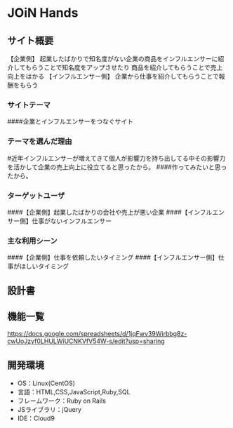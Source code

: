 # JOiN Hands

## サイト概要
【企業側】
起業したばかりで知名度がない企業の商品をインフルエンサーに紹介してもらうことで知名度をアップさせたり
商品を紹介してもらうことで売上向上をはかる
【インフルエンサー側】
企業から仕事を紹介してもらうことで報酬をもらう

### サイトテーマ
####企業とインフルエンサーをつなぐサイト

### テーマを選んだ理由
#近年インフルエンサーが増えてきて個人が影響力を持ち出してる中その影響力を活かして企業の売上向上に役立てると思ったから。
####作ってみたいと思ったから。
### ターゲットユーザ
####【企業側】起業したばかりの会社や売上が悪い企業
####【インフルエンサー側】仕事がないインフルエンサー
### 主な利用シーン
####【企業側】仕事を依頼したいタイミング
####【インフルエンサー側】仕事がほしいタイミング
## 設計書


## 機能一覧
https://docs.google.com/spreadsheets/d/1jqFwv39Wirbbg8z-cwUoJzyf0LHULWiUCNKVfV54W-s/edit?usp=sharing

## 開発環境
- OS：Linux(CentOS)
- 言語：HTML,CSS,JavaScript,Ruby,SQL
- フレームワーク：Ruby on Rails
- JSライブラリ：jQuery
- IDE：Cloud9


